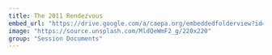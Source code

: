 ```yaml
---
title: The 2011 Rendezvous
embed_url: "https://drive.google.com/a/caepa.org/embeddedfolderview?id=132xZAItWtydtYtF0kBPoMj3Lfj0x0zqt#grid"
image: "https://source.unsplash.com/MldQeWmF2_g/220x220"
group: "Session Documents"
---
```

